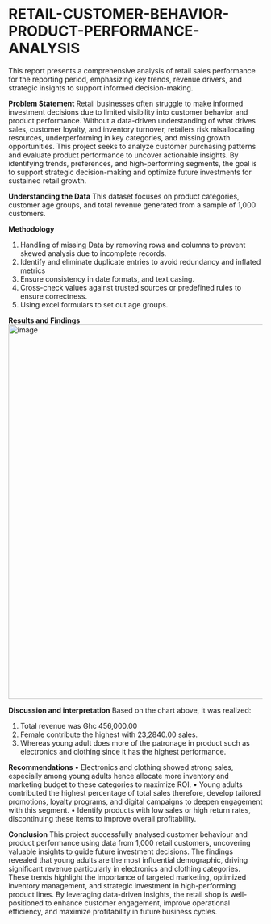 # RETAIL-CUSTOMER-BEHAVIOR-PRODUCT-PERFORMANCE-ANALYSIS
This report presents a comprehensive analysis of retail sales performance for the reporting period, emphasizing key trends, revenue drivers, and strategic insights to support informed decision-making.

**Problem Statement** 
Retail businesses often struggle to make informed investment decisions due to limited visibility into customer behavior and product performance. Without a data-driven understanding of what drives sales, customer loyalty, and inventory turnover, retailers risk misallocating resources, underperforming in key categories, and missing growth opportunities.
This project seeks to analyze customer purchasing patterns and evaluate product performance to uncover actionable insights. By identifying trends, preferences, and high-performing segments, the goal is to support strategic decision-making and optimize future investments for sustained retail growth.

**Understanding the Data**
This dataset focuses on product categories, customer age groups, and total revenue generated from a sample of 1,000 customers.

**Methodology**
1.	Handling of missing Data by removing rows and columns to prevent skewed analysis due to incomplete records.
2.	Identify and eliminate duplicate entries to avoid redundancy and inflated metrics
3.	Ensure consistency in date formats, and text casing.
4.	Cross-check values against trusted sources or predefined rules to ensure correctness.
5.	Using excel formulars to set out age groups.

   **Results and Findings**
   <img width="1106" height="742" alt="image" src="https://github.com/user-attachments/assets/36098e5b-af41-47c3-ae93-0d9f04813855" />

 **Discussion and interpretation**
Based on the chart above, it was realized:
1.	Total revenue was Ghc 456,000.00
2.	Female contribute the highest with 23,2840.00 sales.
3.	Whereas young adult does more of the patronage in product such as electronics and clothing since it has the highest performance.

**Recommendations**
•	Electronics and clothing showed strong sales, especially among young adults hence allocate more inventory and marketing budget to these categories to maximize ROI.
•	Young adults contributed the highest percentage of total sales therefore, develop tailored promotions, loyalty programs, and digital campaigns to deepen engagement with this segment.
•	Identify products with low sales or high return rates, discontinuing these items to improve overall profitability.

**Conclusion**
This project successfully analysed customer behaviour and product performance using data from 1,000 retail customers, uncovering valuable insights to guide future investment decisions. The findings revealed that young adults are the most influential demographic, driving significant revenue particularly in electronics and clothing categories. These trends highlight the importance of targeted marketing, optimized inventory management, and strategic investment in high-performing product lines.
By leveraging data-driven insights, the retail shop is well-positioned to enhance customer engagement, improve operational efficiency, and maximize profitability in future business cycles.
